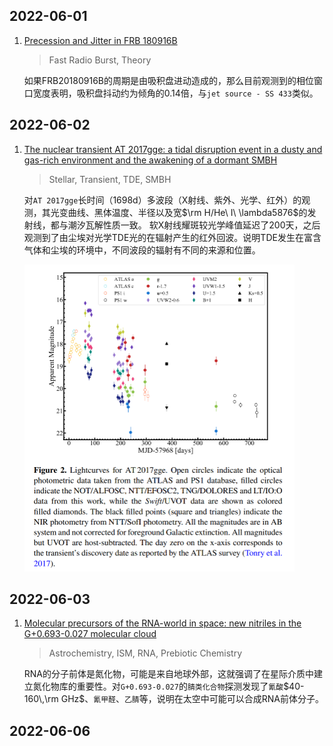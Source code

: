 ## 2022-06-01

1. [Precession and Jitter in FRB 180916B](https://arxiv.org/abs/2205.15385)

   > Fast Radio Burst, Theory

   如果FRB20180916B的周期是由吸积盘进动造成的，那么目前观测到的相位窗口宽度表明，吸积盘抖动约为倾角的0.14倍，与`jet source - SS 433`类似。

## 2022-06-02

1. [The nuclear transient AT 2017gge: a tidal disruption event in a dusty and gas-rich environment and the awakening of a dormant SMBH](https://arxiv.org/abs/2206.00049)

   > Stellar, Transient, TDE, SMBH

   对`AT 2017gge`长时间（1698d）多波段（X射线、紫外、光学、红外）的观测，其光变曲线、黑体温度、半径以及宽$\rm H/He\ I\ \lambda5876$的发射线，都与潮汐瓦解性质一致。 软X射线耀斑较光学峰值延迟了200天，之后观测到了由尘埃对光学TDE光的在辐射产生的红外回波。说明TDE发生在富含气体和尘埃的环境中，不同波段的辐射有不同的来源和位置。

   <img src="Figures/image-20220602184819990.png" alt="image-20220602184819990" style="zoom:50%;" />

## 2022-06-03

1. [Molecular precursors of the RNA-world in space: new nitriles in the G+0.693-0.027 molecular cloud](https://arxiv.org/abs/2206.01053)

   > Astrochemistry, ISM, RNA, Prebiotic Chemistry

   RNA的分子前体是氮化物，可能是来自地球外部，这就强调了在星际介质中建立氮化物库的重要性。对`G+0.693-0.027`的`腈类化合物`探测发现了`氰酸`$40-160\,\rm GHz$、`氰甲醛`、`乙腈`等，说明在太空中可能可以合成RNA前体分子。

## 2022-06-06

